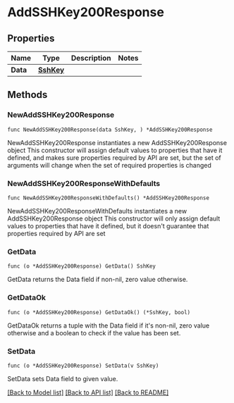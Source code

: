 # AddSSHKey200Response

## Properties

Name | Type | Description | Notes
------------ | ------------- | ------------- | -------------
**Data** | [**SshKey**](SshKey.md) |  | 

## Methods

### NewAddSSHKey200Response

`func NewAddSSHKey200Response(data SshKey, ) *AddSSHKey200Response`

NewAddSSHKey200Response instantiates a new AddSSHKey200Response object
This constructor will assign default values to properties that have it defined,
and makes sure properties required by API are set, but the set of arguments
will change when the set of required properties is changed

### NewAddSSHKey200ResponseWithDefaults

`func NewAddSSHKey200ResponseWithDefaults() *AddSSHKey200Response`

NewAddSSHKey200ResponseWithDefaults instantiates a new AddSSHKey200Response object
This constructor will only assign default values to properties that have it defined,
but it doesn't guarantee that properties required by API are set

### GetData

`func (o *AddSSHKey200Response) GetData() SshKey`

GetData returns the Data field if non-nil, zero value otherwise.

### GetDataOk

`func (o *AddSSHKey200Response) GetDataOk() (*SshKey, bool)`

GetDataOk returns a tuple with the Data field if it's non-nil, zero value otherwise
and a boolean to check if the value has been set.

### SetData

`func (o *AddSSHKey200Response) SetData(v SshKey)`

SetData sets Data field to given value.



[[Back to Model list]](../README.md#documentation-for-models) [[Back to API list]](../README.md#documentation-for-api-endpoints) [[Back to README]](../README.md)



